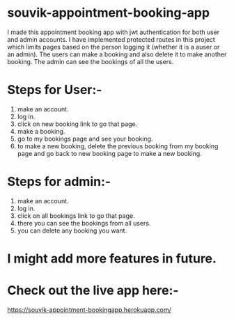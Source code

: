 # souvik-appointment-booking-app
I made this appointment booking app with jwt authentication for both user and admin accounts. I have implemented protected routes in this project which limits pages based on the person logging it (whether it is a auser or an admin). The users can make a booking and also delete it to make another booking. The admin can see the bookings of all the users.

# Steps for User:-
1) make an account.
2) log in.
3) click on new booking link to go that page.
4) make a booking.
5) go to my bookings page and see your booking.
6) to make a new booking, delete the previous booking from my booking page and go back to new booking page to make a new booking.

# Steps for admin:-
1) make an account.
2) log in.
3) click on all bookings link to go that page.
4) there you can see the bookings from all users.
5) you can delete any booking you want.

# I might add more features in future.

# Check out the live app here:-
https://souvik-appointment-bookingapp.herokuapp.com/

